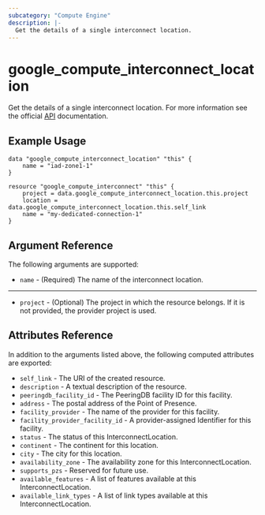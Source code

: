 ```yaml
---
subcategory: "Compute Engine"
description: |-
  Get the details of a single interconnect location.
---
```


# google_compute_interconnect_location

Get the details of a single interconnect location. For more information see
the official [API](https://cloud.google.com/compute/docs/reference/rest/v1/interconnectLocations/get) documentation.

## Example Usage

```hcl
data "google_compute_interconnect_location" "this" {
    name = "iad-zone1-1"
}

resource "google_compute_interconnect" "this" {
    project = data.google_compute_interconnect_location.this.project
    location = data.google_compute_interconnect_location.this.self_link
    name = "my-dedicated-connection-1"
}
```

## Argument Reference

The following arguments are supported:

* `name` - (Required) The name of the interconnect location.

- - -

* `project` - (Optional) The project in which the resource belongs. If it
    is not provided, the provider project is used.

## Attributes Reference

In addition to the arguments listed above, the following computed attributes are
exported:

* `self_link` - The URI of the created resource.
* `description` - A textual description of the resource.
* `peeringdb_facility_id` - The PeeringDB facility ID for this facility.
* `address` - The postal address of the Point of Presence.
* `facility_provider` - The name of the provider for this facility.
* `facility_provider_facility_id` - A provider-assigned Identifier for this facility.
* `status` - The status of this InterconnectLocation.
* `continent` - The continent for this location.
* `city` - The city for this location.
* `availability_zone` - The availability zone for this InterconnectLocation.
* `supports_pzs` - Reserved for future use.
* `available_features` - A list of features available at this InterconnectLocation.
* `available_link_types` - A list of link types available at this InterconnectLocation.
